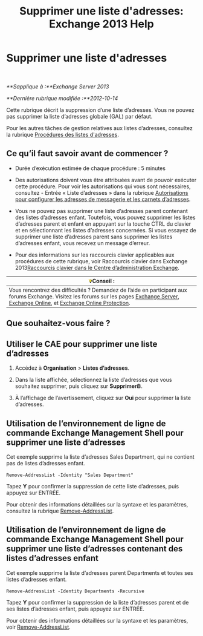 ﻿---
title: "Supprimer une liste d'adresses: Exchange 2013 Help"
TOCTitle: Supprimer une liste d'adresses
ms:assetid: 39a313f3-41d4-4c8f-af67-df2316f3687f
ms:mtpsurl: https://technet.microsoft.com/fr-fr/library/Aa997294(v=EXCHG.150)
ms:contentKeyID: 50477930
ms.date: 04/24/2018
mtps_version: v=EXCHG.150
ms.translationtype: HT
---

# Supprimer une liste d'adresses

 

_**Sapplique à :**Exchange Server 2013_

_**Dernière rubrique modifiée :**2012-10-14_

Cette rubrique décrit la suppression d’une liste d’adresses. Vous ne pouvez pas supprimer la liste d’adresses globale (GAL) par défaut.

Pour les autres tâches de gestion relatives aux listes d’adresses, consultez la rubrique [Procédures des listes d'adresses](address-list-procedures-exchange-2013-help.md).

## Ce qu’il faut savoir avant de commencer ?

  - Durée d’exécution estimée de chaque procédure : 5 minutes

  - Des autorisations doivent vous être attribuées avant de pouvoir exécuter cette procédure. Pour voir les autorisations qui vous sont nécessaires, consultez - Entrée « Liste d’adresses » dans la rubrique [Autorisations pour configurer les adresses de messagerie et les carnets d’adresses](email-address-and-address-book-permissions-exchange-2013-help.md).

  - Vous ne pouvez pas supprimer une liste d’adresses parent contenant des listes d’adresses enfant. Toutefois, vous pouvez supprimer les listes d’adresses parent et enfant en appuyant sur la touche CTRL du clavier et en sélectionnant les listes d’adresses concernées. Si vous essayez de supprimer une liste d’adresses parent sans supprimer les listes d’adresses enfant, vous recevez un message d’erreur.

  - Pour des informations sur les raccourcis clavier applicables aux procédures de cette rubrique, voir Raccourcis clavier dans Exchange 2013[Raccourcis clavier dans le Centre d’administration Exchange](keyboard-shortcuts-in-the-exchange-admin-center-exchange-online-protection-help.md).

<table>
<thead>
<tr class="header">
<th><img src="images/Bb125224.tip(EXCHG.150).gif" title="Conseil" alt="Conseil" />Conseil :</th>
</tr>
</thead>
<tbody>
<tr class="odd">
<td>Vous rencontrez des difficultés ? Demandez de l’aide en participant aux forums Exchange. Visitez les forums sur les pages <a href="https://go.microsoft.com/fwlink/p/?linkid=60612">Exchange Server</a>, <a href="https://go.microsoft.com/fwlink/p/?linkid=267542">Exchange Online</a>, et <a href="https://go.microsoft.com/fwlink/p/?linkid=285351">Exchange Online Protection</a>.</td>
</tr>
</tbody>
</table>


## Que souhaitez-vous faire ?

## Utiliser le CAE pour supprimer une liste d’adresses

1.  Accédez à **Organisation** \> **Listes d’adresses**.

2.  Dans la liste affichée, sélectionnez la liste d’adresses que vous souhaitez supprimer, puis cliquez sur **Supprimer**![Icône Supprimer](images/Dd979797.14f639f6-61e8-4418-bbfb-0db14de9d2f5(EXCHG.150).gif "Icône Supprimer").

3.  À l’affichage de l’avertissement, cliquez sur **Oui** pour supprimer la liste d’adresses.

## Utilisation de l’environnement de ligne de commande Exchange Management Shell pour supprimer une liste d’adresses

Cet exemple supprime la liste d’adresses Sales Department, qui ne contient pas de listes d’adresses enfant.

    Remove-AddressList -Identity "Sales Department"

Tapez **Y** pour confirmer la suppression de cette liste d’adresses, puis appuyez sur ENTRÉE.

Pour obtenir des informations détaillées sur la syntaxe et les paramètres, consultez la rubrique [Remove-AddressList](https://technet.microsoft.com/fr-fr/library/bb124342\(v=exchg.150\)).

## Utilisation de l’environnement de ligne de commande Exchange Management Shell pour supprimer une liste d’adresses contenant des listes d’adresses enfant

Cet exemple supprime la liste d’adresses parent Departments et toutes ses listes d’adresses enfant.

    Remove-AddressList -Identity Departments -Recursive

Tapez **Y** pour confirmer la suppression de la liste d’adresses parent et de ses listes d’adresses enfant, puis appuyez sur ENTRÉE.

Pour obtenir des informations détaillées sur la syntaxe et les paramètres, voir [Remove-AddressList](https://technet.microsoft.com/fr-fr/library/bb124342\(v=exchg.150\)).

